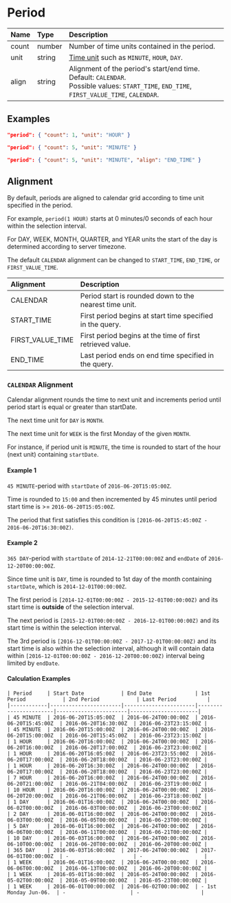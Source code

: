# Period

| **Name**  | **Type** | **Description** |
|:---|:---|:---|
| count  | number | Number of time units contained in the period. |
| unit  | string | [Time unit](time-unit.md) such as `MINUTE`, `HOUR`, `DAY`. |
| align | string | Alignment of the period's start/end time. Default: `CALENDAR`. <br>Possible values: `START_TIME`, `END_TIME`, `FIRST_VALUE_TIME`, `CALENDAR`.|

## Examples

```json
"period": { "count": 1, "unit": "HOUR" }
```

```json
"period": { "count": 5, "unit": "MINUTE" }
```

```json
"period": { "count": 5, "unit": "MINUTE", "align": "END_TIME" }
```

## Alignment

By default, periods are aligned to calendar grid according to time unit specified in the period.

For example, `period(1 HOUR)` starts at 0 minutes/0 seconds of each hour within the selection interval.

For DAY, WEEK, MONTH, QUARTER, and YEAR units the start of the day is determined according to server timezone.

The default `CALENDAR` alignment can be changed to `START_TIME`, `END_TIME`, or `FIRST_VALUE_TIME`.

| **Alignment** | **Description**|
|:---|:---|
| CALENDAR | Period start is rounded down to the nearest time unit. |
| START_TIME | First period begins at start time specified in the query. |
| FIRST_VALUE_TIME | First period begins at the time of first retrieved value. |
| END_TIME | Last period ends on end time specified in the query. |

### `CALENDAR` Alignment

Calendar alignment rounds the time to next unit and increments period until period start is equal or greater than startDate. 

The next time unit for `DAY` is `MONTH`.

The next time unit for `WEEK` is the first Monday of the given `MONTH`.

For instance, if period unit is `MINUTE`, the time is rounded to start of the hour (next unit) containing `startDate`.

#### Example 1

`45 MINUTE`-period with `startDate` of `2016-06-20T15:05:00Z`.

Time is rounded to `15:00` and then incremented by 45 minutes until period start time is >= `2016-06-20T15:05:00Z`.

The period that first satisfies this condition is `[2016-06-20T15:45:00Z - 2016-06-20T16:30:00Z)`.

#### Example 2

`365 DAY`-period with `startDate` of `2014-12-21T00:00:00Z` and `endDate` of `2016-12-20T00:00:00Z`.

Since time unit is `DAY`, time is rounded to 1st day of the month containing `startDate`, which is `2014-12-01T00:00:00Z`.

The first period is `[2014-12-01T00:00:00Z - 2015-12-01T00:00:00Z)` and its start time is **outside** of the selection interval.

The next period is `[2015-12-01T00:00:00Z - 2016-12-01T00:00:00Z)` and its start time is within the selection interval.

The 3rd period is `[2016-12-01T00:00:00Z - 2017-12-01T00:00:00Z)` and its start time is also within the selection interval, although it will contain data within `[2016-12-01T00:00:00Z - 2016-12-20T00:00:00Z)` interval being limited by `endDate`.

#### Calculation Examples

```ls
| Period     | Start Date            | End Date              | 1st Period            | 2nd Period            | Last Period          | 
|------------|-----------------------|-----------------------|-----------------------|-----------------------|----------------------| 
| 45 MINUTE  | 2016-06-20T15:05:00Z  | 2016-06-24T00:00:00Z  | 2016-06-20T15:45:00Z  | 2016-06-20T16:30:00Z  | 2016-06-23T23:15:00Z | 
| 45 MINUTE  | 2016-06-20T15:00:00Z  | 2016-06-24T00:00:00Z  | 2016-06-20T15:00:00Z  | 2016-06-20T15:45:00Z  | 2016-06-23T23:15:00Z | 
| 1 HOUR     | 2016-06-20T16:00:00Z  | 2016-06-24T00:00:00Z  | 2016-06-20T16:00:00Z  | 2016-06-20T17:00:00Z  | 2016-06-23T23:00:00Z | 
| 1 HOUR     | 2016-06-20T16:05:00Z  | 2016-06-23T23:55:00Z  | 2016-06-20T17:00:00Z  | 2016-06-20T18:00:00Z  | 2016-06-23T23:00:00Z | 
| 1 HOUR     | 2016-06-20T16:30:00Z  | 2016-06-24T00:00:00Z  | 2016-06-20T17:00:00Z  | 2016-06-20T18:00:00Z  | 2016-06-23T23:00:00Z | 
| 7 HOUR     | 2016-06-20T16:00:00Z  | 2016-06-24T00:00:00Z  | 2016-06-20T21:00:00Z  | 2016-06-21T04:00:00Z  | 2016-06-23T19:00:00Z | 
| 10 HOUR    | 2016-06-20T16:00:00Z  | 2016-06-24T00:00:00Z  | 2016-06-20T20:00:00Z  | 2016-06-21T06:00:00Z  | 2016-06-23T18:00:00Z | 
| 1 DAY      | 2016-06-01T16:00:00Z  | 2016-06-24T00:00:00Z  | 2016-06-02T00:00:00Z  | 2016-06-03T00:00:00Z  | 2016-06-23T00:00:00Z | 
| 2 DAY      | 2016-06-01T16:00:00Z  | 2016-06-24T00:00:00Z  | 2016-06-03T00:00:00Z  | 2016-06-05T00:00:00Z  | 2016-06-23T00:00:00Z | 
| 5 DAY      | 2016-06-01T16:00:00Z  | 2016-06-24T00:00:00Z  | 2016-06-06T00:00:00Z  | 2016-06-11T00:00:00Z  | 2016-06-21T00:00:00Z | 
| 10 DAY     | 2016-06-03T16:00:00Z  | 2016-06-24T00:00:00Z  | 2016-06-10T00:00:00Z  | 2016-06-20T00:00:00Z  | 2016-06-20T00:00:00Z | 
| 365 DAY    | 2016-06-03T16:00:00Z  | 2017-06-24T00:00:00Z  | 2017-06-01T00:00:00Z  | -                     | -                    |
| 1 WEEK     | 2016-06-01T16:00:00Z  | 2016-06-24T00:00:00Z  | 2016-06-06T00:00:00Z  | 2016-06-13T00:00:00Z  | 2016-06-20T00:00:00Z | 
| 1 WEEK     | 2016-05-01T16:00:00Z  | 2016-05-24T00:00:00Z  | 2016-05-02T00:00:00Z  | 2016-05-09T00:00:00Z  | 2016-05-23T00:00:00Z | 
| 1 WEEK     | 2016-06-01T00:00:00Z  | 2016-06-02T00:00:00Z  | - 1st Monday Jun-06.  | -                     | -                    | 
```

